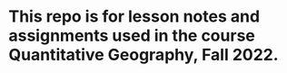 # This repo is for lesson notes and assignments used in the course Quantitative Geography, Fall 2022.